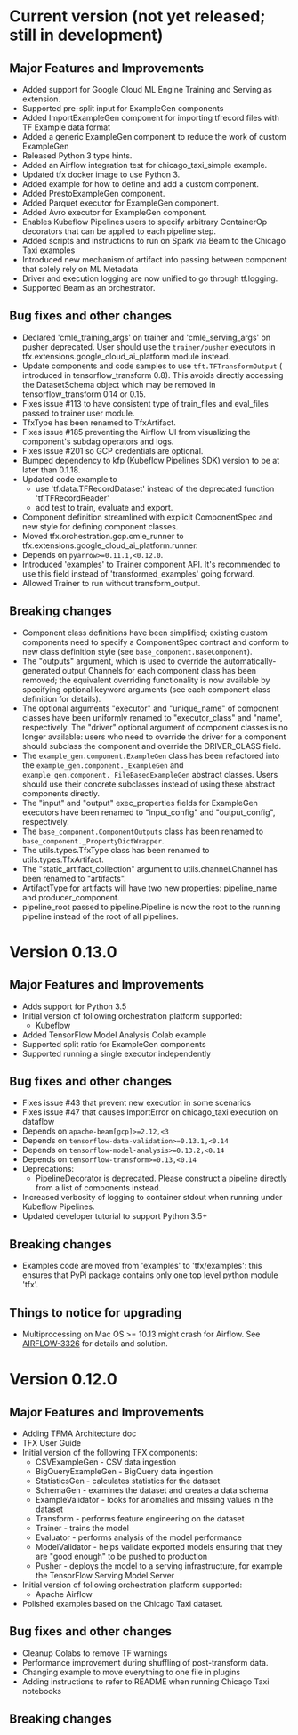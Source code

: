 # Current version (not yet released; still in development)

## Major Features and Improvements
*   Added support for Google Cloud ML Engine Training and Serving as extension.
*   Supported pre-split input for ExampleGen components
*   Added ImportExampleGen component for importing tfrecord files with
    TF Example data format
*   Added a generic ExampleGen component to reduce the work of custom ExampleGen
*   Released Python 3 type hints.
*   Added an Airflow integration test for chicago_taxi_simple example.
*   Updated tfx docker image to use Python 3.
*   Added example for how to define and add a custom component.
*   Added PrestoExampleGen component.
*   Added Parquet executor for ExampleGen component.
*   Added Avro executor for ExampleGen component.
*   Enables Kubeflow Pipelines users to specify arbitrary ContainerOp decorators
    that can be applied to each pipeline step.
*   Added scripts and instructions to run on Spark via Beam to the Chicago Taxi
    examples
*   Introduced new mechanism of artifact info passing between component that
    solely rely on ML Metadata
*   Driver and execution logging are now unified to go through tf.logging.
*   Supported Beam as an orchestrator.

## Bug fixes and other changes
*   Declared 'cmle_training_args' on trainer and 'cmle_serving_args' on
    pusher deprecated. User should use the `trainer/pusher` executors in
    tfx.extensions.google_cloud_ai_platform module instead.
*   Update components and code samples to use `tft.TFTransformOutput` (
    introduced in tensorflow_transform 0.8).  This avoids directly accessing the
    DatasetSchema object which may be removed in tensorflow_transform 0.14 or
    0.15.
*   Fixes issue #113 to have consistent type of train_files and eval_files
    passed to trainer user module.
*   TfxType has been renamed to TfxArtifact.
*   Fixes issue #185 preventing the Airflow UI from visualizing the component's
    subdag operators and logs.
*   Fixes issue #201 so GCP credentials are optional.
*   Bumped dependency to kfp (Kubeflow Pipelines SDK) version to be at later
    than 0.1.18.
*   Updated code example to
    * use 'tf.data.TFRecordDataset' instead of the deprecated function
      'tf.TFRecordReader'
    * add test to train, evaluate and export.
*   Component definition streamlined with explicit ComponentSpec and new style
    for defining component classes.
*   Moved tfx.orchestration.gcp.cmle_runner to
    tfx.extensions.google_cloud_ai_platform.runner.
*   Depends on `pyarrow>=0.11.1,<0.12.0`.
*   Introduced 'examples' to Trainer component API. It's recommended to use this
    field instead of 'transformed_examples' going forward.
*   Allowed Trainer to run without transform_output.

## Breaking changes
*   Component class definitions have been simplified; existing custom components
    need to specify a ComponentSpec contract and conform to new class definition
    style (see `base_component.BaseComponent`).
*   The "outputs" argument, which is used to override the automatically-
    generated output Channels for each component class has been removed; the
    equivalent overriding functionality is now available by specifying
    optional keyword arguments (see each component class definition for
    details).
*   The optional arguments "executor" and "unique_name" of component classes
    have been uniformly renamed to "executor_class" and "name", respectively.
    The "driver" optional argument of component classes is no longer available:
    users who need to override the driver for a component should subclass the
    component and override the DRIVER_CLASS field.
*   The `example_gen.component.ExampleGen` class has been refactored into the
    `example_gen.component._ExampleGen` and
    `example_gen.component._FileBasedExampleGen` abstract classes. Users should
    use their concrete subclasses instead of using these abstract components
    directly.
*   The "input" and "output" exec_properties fields for ExampleGen executors
    have been renamed to "input_config" and "output_config", respectively.
*   The `base_component.ComponentOutputs` class has been renamed to
    `base_component._PropertyDictWrapper`.
*   The utils.types.TfxType class has been renamed to utils.types.TfxArtifact.
*   The "static_artifact_collection" argument to utils.channel.Channel has been
    renamed to "artifacts".
*   ArtifactType for artifacts will have two new properties: pipeline_name and
    producer_component.
*   pipeline_root passed to pipeline.Pipeline is now the root to the running
    pipeline instead of the root of all pipelines.

# Version 0.13.0

## Major Features and Improvements
*   Adds support for Python 3.5
*   Initial version of following orchestration platform supported:
    *   Kubeflow
*   Added TensorFlow Model Analysis Colab example
*   Supported split ratio for ExampleGen components
*   Supported running a single executor independently

## Bug fixes and other changes

*   Fixes issue #43 that prevent new execution in some scenarios
*   Fixes issue #47 that causes ImportError on chicago_taxi execution on dataflow
*   Depends on `apache-beam[gcp]>=2.12,<3`
*   Depends on `tensorflow-data-validation>=0.13.1,<0.14`
*   Depends on `tensorflow-model-analysis>=0.13.2,<0.14`
*   Depends on `tensorflow-transform>=0.13,<0.14`
*   Deprecations:
    *    PipelineDecorator is deprecated. Please construct a pipeline directly from a list of components instead.
*   Increased verbosity of logging to container stdout when running under
    Kubeflow Pipelines.
*   Updated developer tutorial to support Python 3.5+

## Breaking changes
*   Examples code are moved from 'examples' to 'tfx/examples': this ensures that PyPi package contains only one top level python module 'tfx'.

## Things to notice for upgrading
*   Multiprocessing on Mac OS >= 10.13 might crash for Airflow. See
    [AIRFLOW-3326](https://issues.apache.org/jira/browse/AIRFLOW-3326)
    for details and solution.

# Version 0.12.0

## Major Features and Improvements

*   Adding TFMA Architecture doc
*   TFX User Guide
*   Initial version of the following TFX components:
    *   CSVExampleGen - CSV data ingestion
    *   BigQueryExampleGen - BigQuery data ingestion
    *   StatisticsGen - calculates statistics for the dataset
    *   SchemaGen - examines the dataset and creates a data schema
    *   ExampleValidator - looks for anomalies and missing values in the dataset
    *   Transform - performs feature engineering on the dataset
    *   Trainer - trains the model
    *   Evaluator - performs analysis of the model performance
    *   ModelValidator - helps validate exported models ensuring that they are
        "good enough" to be pushed to production
    *   Pusher - deploys the model to a serving infrastructure, for example the
        TensorFlow Serving Model Server
*   Initial version of following orchestration platform supported:
    *   Apache Airflow
*   Polished examples based on the Chicago Taxi dataset.

## Bug fixes and other changes

*   Cleanup Colabs to remove TF warnings
*   Performance improvement during shuffling of post-transform data.
*   Changing example to move everything to one file in plugins
*   Adding instructions to refer to README when running Chicago Taxi notebooks

## Breaking changes
